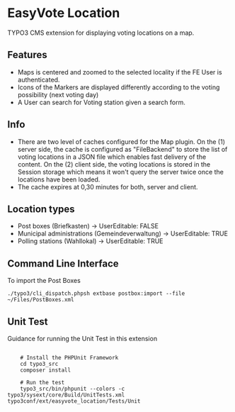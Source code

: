 EasyVote Location
=================

TYPO3 CMS extension for displaying voting locations on a map.

Features
--------

* Maps is centered and zoomed to the selected locality if the FE User is authenticated.
* Icons of the Markers are displayed differently according to the voting possibility (next voting day)
* A User can search for Voting station given a search form.

Info
----

* There are two level of caches configured for the Map plugin. On the (1) server side, the cache is configured as "FileBackend"
  to store the list of voting locations in a JSON file which enables fast delivery of the content.
  On the (2) client side, the voting locations is stored in the Session storage which means it won't query the server twice once
  the locations have been loaded.
* The cache expires at 0,30 minutes for both, server and client.


Location types
--------------

- Post boxes (Briefkasten) → UserEditable: FALSE
- Municipal administrations (Gemeindeverwaltung) → UserEditable: TRUE
- Polling stations (Wahllokal) → UserEditable: TRUE


Command Line Interface
----------------------

To import the Post Boxes

	./typo3/cli_dispatch.phpsh extbase postbox:import --file ~/Files/PostBoxes.xml


Unit Test
---------

Guidance for running the Unit Test in this extension

```

	# Install the PHPUnit Framework
	cd typo3_src
	composer install

	# Run the test
	typo3_src/bin/phpunit --colors -c typo3/sysext/core/Build/UnitTests.xml typo3conf/ext/easyvote_location/Tests/Unit
```
